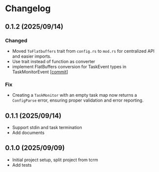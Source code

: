 # Changelog


## 0.1.2 (2025/09/14)
### Changed
- Moved `ToFlatbuffers` trait from `config.rs` to `mod.rs` for centralized API and easier imports.
- Use trait instead of function as converter
- implement FlatBuffers conversion for TaskEvent types in TaskMonitorEvent [[commit](https://github.com/xpcn2015/tcrm-monitor/commit/8765b6dc6c16f51950c2a251a70c28af52123460)]

### Fix
- Creating a `TaskMonitor` with an empty task map now returns a `ConfigParse` error, ensuring proper validation and error reporting.

## 0.1.1 (2025/09/14)
- Support stdin and task termination
- Add documents
  
## 0.1.0 (2025/09/09)

- Initial project setup, split project from tcrm
- Add tests
